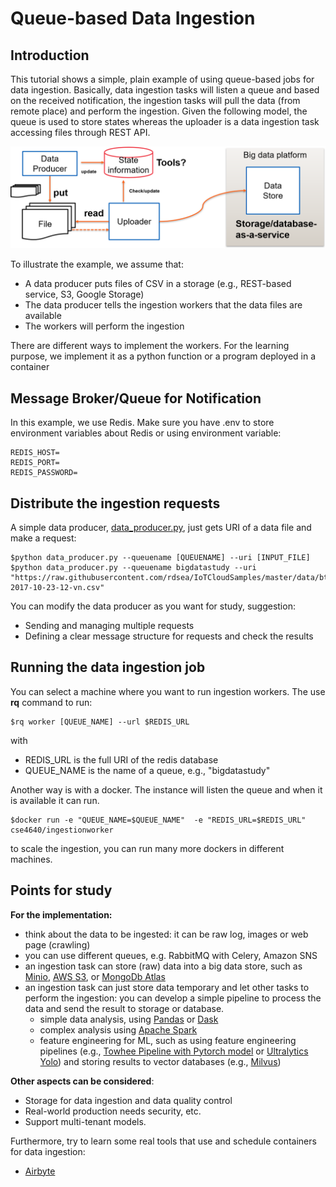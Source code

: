 # Queue-based Data Ingestion

## Introduction
This tutorial shows a simple, plain example of using queue-based jobs for data ingestion. Basically, data ingestion tasks will listen a queue and based on the received notification, the ingestion tasks will pull the data (from remote place) and perform the ingestion. Given the following model, the queue is used to store states whereas the uploader is a data ingestion task accessing files through REST API.

![A model of ingestion of files](filedataingestion.png)

To illustrate the example, we assume that:
* A data producer puts files of CSV in a storage (e.g., REST-based service, S3, Google Storage)
* The data producer tells the ingestion workers that the data files are available
* The workers will perform the ingestion

There are different ways to implement the workers. For the learning purpose, we implement it as a python function or  a program deployed in a container


## Message Broker/Queue for Notification
In this example, we use Redis. Make sure you have .env to store environment variables about Redis or using environment variable:

```
REDIS_HOST=
REDIS_PORT=
REDIS_PASSWORD=
```
## Distribute the ingestion requests

A simple data producer, [data_producer.py](data_producer.py), just gets URI of a data file and make a request:
```
$python data_producer.py --queuename [QUEUENAME] --uri [INPUT_FILE]
$python data_producer.py --queuename bigdatastudy --uri "https://raw.githubusercontent.com/rdsea/IoTCloudSamples/master/data/bts/alarm-2017-10-23-12-vn.csv"
```
You can modify the data producer as you want for study, suggestion:
* Sending and managing multiple requests
* Defining a clear message structure for requests and check the results


## Running the data ingestion job
You can select a machine where you want to run ingestion workers. The use **rq** command to run:
```
$rq worker [QUEUE_NAME] --url $REDIS_URL
```
with
* REDIS_URL is the full URI of the redis database
* QUEUE_NAME is the name of a queue, e.g., "bigdatastudy"

Another way is with a docker. The instance will listen the queue and when it is available it can run.

```
$docker run -e "QUEUE_NAME=$QUEUE_NAME"  -e "REDIS_URL=$REDIS_URL" cse4640/ingestionworker
```
to scale the ingestion, you can run many more dockers in different machines.

## Points for study
**For the implementation:**
  - think about the data to be ingested: it can be raw log, images or web page (crawling)
  - you can use different queues, e.g. RabbitMQ with Celery, Amazon SNS
  - an ingestion task can store (raw) data into a big data store, such as [Minio](https://min.io/), [AWS S3](https://aws.amazon.com/s3/), or [MongoDb Atlas](https://www.mongodb.com/atlas/database)
  - an ingestion task can just store data temporary and let other tasks to perform the ingestion: you can develop a simple pipeline to process the data and send the result to storage or database. 
    - simple data analysis, using  [Pandas]() or [Dask](https://www.dask.org/)
    - complex analysis using [Apache Spark](../spark/README.md)
    - feature engineering for ML, such as using feature engineering pipelines (e.g., [Towhee Pipeline with Pytorch model](https://towhee.io/image-embedding/timm) or [Ultralytics Yolo](https://docs.ultralytics.com/tasks/detect/)) and storing results to vector databases (e.g., [Milvus](https://milvus.io/))

**Other aspects can be considered**: 
  * Storage for data ingestion and data quality control
  * Real-world production needs security, etc.
  * Support multi-tenant models.

Furthermore, try to learn some real tools that use and schedule containers for data ingestion:

* [Airbyte](https://airbyte.com/)
